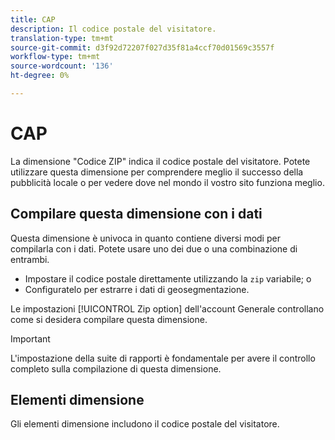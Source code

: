 ```yaml
---
title: CAP
description: Il codice postale del visitatore.
translation-type: tm+mt
source-git-commit: d3f92d72207f027d35f81a4ccf70d01569c3557f
workflow-type: tm+mt
source-wordcount: '136'
ht-degree: 0%

---
```



# CAP

La dimensione &quot;Codice ZIP&quot; indica il codice postale del visitatore. Potete utilizzare questa dimensione per comprendere meglio il successo della pubblicità locale o per vedere dove nel mondo il vostro sito funziona meglio.

## Compilare questa dimensione con i dati

Questa dimensione è univoca in quanto contiene diversi modi per compilarla con i dati. Potete usare uno dei due o una combinazione di entrambi.

* Impostare il codice postale direttamente utilizzando la `zip` variabile; o
* Configuratelo per estrarre i dati di geosegmentazione.

Le impostazioni [!UICONTROL Zip option] dell&#39;account [](/help/admin/admin/general-acct-settings-admin.md) Generale controllano come si desidera compilare questa dimensione.

>[!IMPORTANT]
>
>L&#39;impostazione della suite di rapporti è fondamentale per avere il controllo completo sulla compilazione di questa dimensione.

## Elementi dimensione

Gli elementi dimensione includono il codice postale del visitatore.